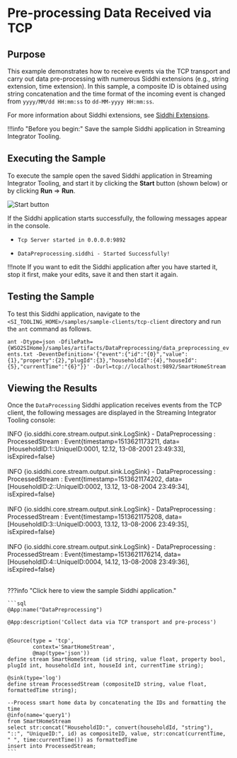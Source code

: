 # Pre-processing Data Received via TCP

## Purpose

This example demonstrates how to receive events via the TCP transport and carry out data pre-processing with numerous Siddhi extensions (e.g., string extension, time extension). In this sample, a composite ID is obtained using string concatenation and the time format of the incoming event is changed from `yyyy/MM/dd HH:mm:ss` to `dd-MM-yyyy HH:mm:ss`.

For more information about Siddhi extensions, see [Siddhi Extensions](https://wso2.github.io/siddhi/extensions/).

!!!info "Before you begin:"
    Save the sample Siddhi application in Streaming Integrator Tooling.

## Executing the Sample

To execute the sample open the saved Siddhi application in Streaming Integrator Tooling, and start it by clicking the **Start** button (shown below) or by clicking **Run** => **Run**.

![Start button]({{base_path}}/assets/img/streaming/amazon-s3-sink-sample/start.png)

If the Siddhi application starts successfully, the following messages appear in the console.

* `Tcp Server started in 0.0.0.0:9892`

* `DataPreprocessing.siddhi - Started Successfully!`

!!!note
    If you want to edit the Siddhi application after you have started it, stop it first, make your edits, save it and then start it again.

## Testing the Sample

To test this Siddhi application, navigate to the `<SI_TOOLING_HOME>/samples/sample-clients/tcp-client` directory and run the `ant` command as follows.

`ant -Dtype=json -DfilePath={WSO2SIHome}/samples/artifacts/DataPreprocessing/data_preprocessing_events.txt
-DeventDefinition='{"event":{"id":"{0}","value":{1},"property":{2},"plugId":{3},"householdId":{4},"houseId":{5},"currentTime":"{6}"}}' -Durl=tcp://localhost:9892/SmartHomeStream`

## Viewing the Results

Once the `DataProcessing` Siddhi application receives events from the TCP client, the following messages are displayed in the Streaming Integrator Tooling console:

INFO {io.siddhi.core.stream.output.sink.LogSink} - DataPreprocessing : ProcessedStream : Event{timestamp=1513621173211, data=[HouseholdID:1::UniqueID:0001, 12.12, 13-08-2001 23:49:33], isExpired=false}<br/><br/>
INFO {io.siddhi.core.stream.output.sink.LogSink} - DataPreprocessing : ProcessedStream : Event{timestamp=1513621174202, data=[HouseholdID:2::UniqueID:0002, 13.12, 13-08-2004 23:49:34], isExpired=false}<br/><br/>
INFO {io.siddhi.core.stream.output.sink.LogSink} - DataPreprocessing : ProcessedStream : Event{timestamp=1513621175208, data=[HouseholdID:3::UniqueID:0003, 13.12, 13-08-2006 23:49:35], isExpired=false}<br/><br/>
INFO {io.siddhi.core.stream.output.sink.LogSink} - DataPreprocessing : ProcessedStream : Event{timestamp=1513621176214, data=[HouseholdID:4::UniqueID:0004, 14.12, 13-08-2008 23:49:36], isExpired=false}<br/><br/>

???info "Click here to view the sample Siddhi application."

    ```sql
    @App:name("DataPreprocessing")

    @App:description('Collect data via TCP transport and pre-process')


    @Source(type = 'tcp',
            context='SmartHomeStream',
            @map(type='json'))
    define stream SmartHomeStream (id string, value float, property bool, plugId int, householdId int, houseId int, currentTime string);

    @sink(type='log')
    define stream ProcessedStream (compositeID string, value float, formattedTime string);

    --Process smart home data by concatenating the IDs and formatting the time
    @info(name='query1')
    from SmartHomeStream
    select str:concat("HouseholdID:", convert(householdId, "string"), "::", "UniqueID:", id) as compositeID, value, str:concat(currentTime, " ", time:currentTime()) as formattedTime
    insert into ProcessedStream;
    ```